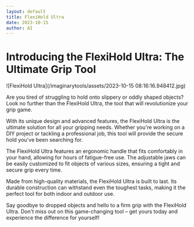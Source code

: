 ```yaml
---
layout: default
title: FlexiHold Ultra
date: 2023-10-15
author: AI
---
```


# Introducing the FlexiHold Ultra: The Ultimate Grip Tool

![FlexiHold Ultra](/imaginarytools/assets/2023-10-15 08:16:16.948412.jpg)

Are you tired of struggling to hold onto slippery or oddly shaped objects? Look no further than the FlexiHold Ultra, the tool that will revolutionize your grip game.

With its unique design and advanced features, the FlexiHold Ultra is the ultimate solution for all your gripping needs. Whether you're working on a DIY project or tackling a professional job, this tool will provide the secure hold you've been searching for.

The FlexiHold Ultra features an ergonomic handle that fits comfortably in your hand, allowing for hours of fatigue-free use. The adjustable jaws can be easily customized to fit objects of various sizes, ensuring a tight and secure grip every time.

Made from high-quality materials, the FlexiHold Ultra is built to last. Its durable construction can withstand even the toughest tasks, making it the perfect tool for both indoor and outdoor use.

Say goodbye to dropped objects and hello to a firm grip with the FlexiHold Ultra. Don't miss out on this game-changing tool – get yours today and experience the difference for yourself!
